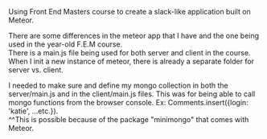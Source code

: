 Using Front End Masters course to create a slack-like application built on Meteor.

There are some differences in the meteor app that I have and the one being used in the year-old F.E.M course.  
There is a main.js file being used for both server and client in the course.  When I init a new instance of meteor, there is already a separate folder for server vs. client.  

I needed to make sure and define my mongo collection in both the server/main.js and in the client/main.js files.
This was for being able to call mongo functions from the browser console.  Ex:  Comments.insert({login: 'katie', ...etc.}).  
^^This is possible because of the package "minimongo" that comes with Meteor.  
